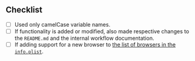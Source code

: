 ## Checklist
- [ ] Used only camelCase variable names.
- [ ] If functionality is added or modified, also made respective changes to the
  `README.md` and the internal workflow documentation.
- [ ] If adding support for a new browser to [the list of browsers in the
  `info.plist`](https://github.com/chrisgrieser/alfred-chromium-extensions/blob/main/info.plist#L301-L304).
